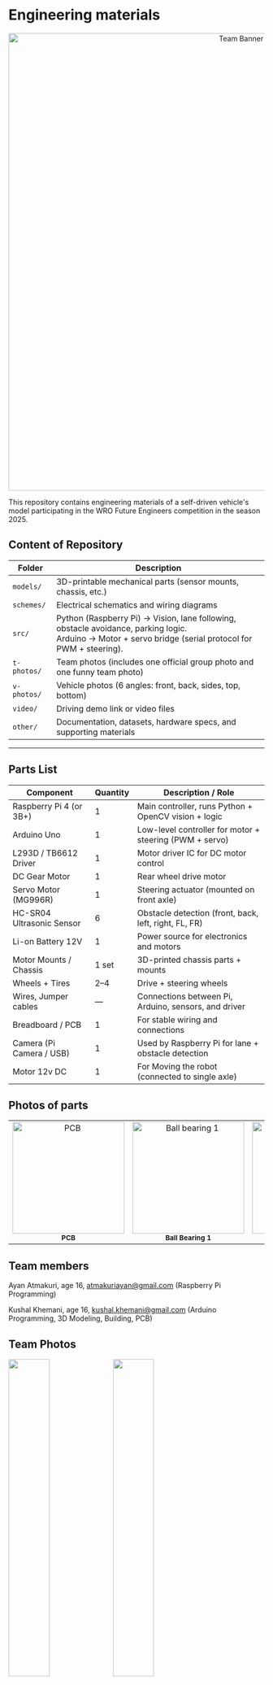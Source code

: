 Engineering materials
====


<p align="center">
  <img src="https://raw.githubusercontent.com/ayan-atm/WRO_FE_2025-26/main/other/TeamBanner.png" alt="Team Banner" width="900"/>
</p>

This repository contains engineering materials of a self-driven vehicle's model participating in the WRO Future Engineers competition in the season 2025.

## Content of Repository

| Folder     | Description |
|------------|-------------|
| `models/`  | 3D-printable mechanical parts (sensor mounts, chassis, etc.) |
| `schemes/` | Electrical schematics and wiring diagrams |
| `src/`     | Python (Raspberry Pi) → Vision, lane following, obstacle avoidance, parking logic.<br>Arduino → Motor + servo bridge (serial protocol for PWM + steering). |
| `t-photos/`| Team photos (includes one official group photo and one funny team photo) |
| `v-photos/`| Vehicle photos (6 angles: front, back, sides, top, bottom) |
| `video/`   | Driving demo link or video files |
| `other/`   | Documentation, datasets, hardware specs, and supporting materials |

---

##  Parts List

| Component                | Quantity | Description / Role                                     |
|--------------------------|----------|--------------------------------------------------------|
| Raspberry Pi 4 (or 3B+)  | 1        | Main controller, runs Python + OpenCV vision + logic   |
| Arduino Uno              | 1        | Low-level controller for motor + steering (PWM + servo)|
| L293D / TB6612 Driver    | 1        | Motor driver IC for DC motor control                   |
| DC Gear Motor            | 1        | Rear wheel drive motor                                 |
| Servo Motor (MG996R)     | 1        | Steering actuator (mounted on front axle)              |
| HC-SR04 Ultrasonic Sensor| 6        | Obstacle detection (front, back, left, right, FL, FR)  |
| Li-on Battery 12V        | 1        | Power source for electronics and motors                |
| Motor Mounts / Chassis   | 1 set    | 3D-printed chassis parts + mounts                      |
| Wheels + Tires           | 2–4      | Drive + steering wheels                                |
| Wires, Jumper cables     | —        | Connections between Pi, Arduino, sensors, and driver   |
| Breadboard / PCB         | 1        | For stable wiring and connections                      |
| Camera (Pi Camera / USB) | 1        | Used by Raspberry Pi for lane + obstacle detection     |
| Motor 12v DC             | 1        | For Moving the robot (connected to single axle)     |

<!-- Parts Gallery -->
<h2> Photos of parts</h2>

<table>
  <tr>
    <td align="center">
      <img src="other/PCB.jpeg" width="220" alt="PCB"><br/>
      <sub><b>PCB</b></sub>
    </td>
    <td align="center">
      <img src="other/Ball%20bearing%2020mmx40mm.jpg" width="220" alt="Ball bearing 1"><br/>
      <sub><b>Ball Bearing 1</b></sub>
    </td>
    <td align="center">
      <img src="other/Ball%20bearing%202.jpg" width="220" alt="Ball bearing 2"><br/>
      <sub><b>Ball Bearing 2</b></sub>
    </td>
    <td align="center">
      <img src="other/Motor%20Shield.webp" width="220" alt="Motor Shield"><br/>
      <sub><b>Motor Shield</b></sub>
    </td>
  </tr>
</table>

## Team members

Ayan Atmakuri, age 16, atmakuriayan@gmail.com 
(Raspberry Pi Programming)

Kushal Khemani, age 16, kushal.khemani@gmail.com
(Arduino Programming, 3D Modeling, Building, PCB)

## Team Photos

<img src="https://github.com/ayan-atm/WRO_FE_2025-26/raw/main/t-photos/Official%20Picture.jpeg" width="40%" height="40%"> <img src="https://github.com/ayan-atm/WRO_FE_2025-26/raw/main/t-photos/Funny%20Picture.png" width="40%" height="40%">

Ayan Atmakuri (Purple shirt), Kushal Khemani (Grey shirt with green collar)

##  Quick Overview

A vision-guided mini-vehicle using:

- **Raspberry Pi**: Computer vision (OpenCV), control logic (PD + FSM)  
- **Arduino Uno**: Motor and servo actuation, obstacle feedback  
- **Simple Serial Protocol**: Commands like `M <int>`, `SUS <us>`, `STOP`, `PING`  
- **Features**: Lane following, obstacle avoidance, auto-parking, HSV tuning, simulator.

# Introduction

This repository hosts the software and wiring for an autonomous robot car built for the **World Robot Olympiad 2025 – Future Engineers Challenge**.

The design leverages a **Raspberry Pi** for high-level perception and decision-making—handling lane detection, obstacle avoidance, color-coded behavior (e.g., pass red on the right, green on the left), and vision-guided parking—while an **Arduino Uno** handles real-time actuation of the DC drive motor and steering servo based on those decisions. This documentation provided a step-by-step process on how you can implement your own robot.

### System Workflow - We use this to set ground rules

1. **Vision & Perception (Raspberry Pi)**  
   - Captures camera frames and processes them for road lanes, colored markers, and parking bays.  
   - Runs a state machine with PD control logic, lap counting, and parking alignment commands.

2. **Control Communication**  
   - Sends steering (e.g., servo angle) and throttle (motor PWM) commands via serial to the Arduino.

3. **Motion Execution (Arduino)**  
   - Receives commands and outputs PWM for the motor driver (L293D/TB6612) and servo control for steering.

4. **Real World Performance**  
   - Car autonomously navigates laps, avoids obstacles, obeys color-based passing rules, executes turnarounds, and completes vision-guided parallel parking.



## 1. Mobility Management - finding what suits best 

Our vehicle’s mobility system has been engineered for robust, stable navigation across both Open and Obstacle Challenges in WRO 2025. The setup balances power, control precision, and sensor integration using reliable, competition-grade components.

### Motor Selection and Implementation

We selected a **12V DC gear motor rated at 300 RPM** for propulsion. The decision was based on:

* **High torque output**, necessary for low-speed maneuvers and quick directional changes
* Sufficient RPM to maintain speed while tracking lines or navigating walls
* Compatibility with the **L293D motor driver shield**, which allows:

  * PWM-based speed control via **digital pin D11**
  * Direction control via built-in 74HC595 shift register (internal use of D4, D7, D8, D12)

Only **Motor M1** on the shield is used, simplifying wiring and reducing interference with ultrasonic TRIG/ECHO pins.

### Steering Mechanism

Steering is handled by an **MG996R high-torque servo motor**, chosen for its:

* **Superior torque (up to 10kg.cm)**, ideal for precise control of front-wheel pivot steering
* Robust metal gears suitable for extended use and minor shocks
* Faster response time compared to standard 9g hobby servos

The servo is powered via a **dedicated buck converter set at 5V**, ensuring:

* Stable power supply without drawing current from the Arduino
* Protection against brownout during high-load movements

The servo signal is connected to **digital pin D9** and is controlled via the `Servo.h` library.

### Chassis and Component Mounting

The chassis is a **custom design** with cutouts and supports for:

* Arduino Uno + L293D Shield (stacked)
* Servo motor mounted at the front axle for steering
* Power bank or Li-ion battery for 12V supply
* Buck converter securely fixed for servo
* Ultrasonic sensors (6x) around the perimeter

The mounting design ensures:

* **Center of gravity remains low**, aiding stability
* **Balanced front-rear weight** to avoid drift or oversteer
* **Mechanical isolation** for sensor mounts to avoid vibration interference

### Engineering Principles Applied

* **Torque over speed**: The 300 RPM motor offers sufficient torque for all obstacle scenarios and allows smooth lap completion.
* **Proportional control via PWM** for both speed and steering adjustments.
* **Power isolation**: Servo draws from a separate buck, preventing logic voltage drops on Arduino.

Failsafe routines in the software monitor obstacle proximity. If all sensor readings drop below safe limits, the car **automatically reverses and adjusts angle** to prevent collision or deadlock.


## 2. Power and Sense Management - tring to be energy efficient

To enable robust autonomous operation across both the Open and Obstacle Challenges, our power and sensing systems were designed to be modular, efficient, and fail-safe. Key design goals included isolating high-power and logic domains, ensuring consistent voltage supply for sensitive components, and providing wide-angle situational awareness through sensor fusion.

---

### Power Management

#### Power Source:

The entire vehicle is powered by a **12V Li-ion battery**, chosen for its:

* High energy density
* Lightweight form factor
* Rechargeability
* Ability to sustain current surges required by motors and electronics

The battery feeds both high-power components and regulated subsystems via a **step-down (buck) converter**.

#### Voltage Regulation:

* **DC Motor (12V)**: Powered directly from the battery through an L293D motor shield.
* **Servo Motor (MG996R, 5V)**: Powered via a dedicated buck converter to ensure stable current and prevent voltage dips under load.
* **Arduino Uno & Logic Circuits**: Supplied via the 5V rail, either from USB or regulated output from the buck.
* **Raspberry Pi** (Obstacle Challenge): Powered separately or through a second buck converter, ensuring isolation from motor spikes.

This separation of power rails helps avoid brownouts, particularly during servo actuation or rapid motor speed changes. A common ground is maintained to ensure reliable sensor readings.

#### Safety Features:

* On/off switch to isolate the main supply
* Fuse protection inline with the Li-ion output
* Reverse polarity and surge protection via onboard diode


###  Sense Management

#### Sensor System:

The vehicle uses **six ultrasonic distance sensors (HC-SR04)** strategically positioned to cover:

* Forward path detection
* Side wall following and obstacle clearance
* Rear proximity awareness

These sensors were selected based on:

* Proven reliability and accuracy (2–400 cm range)
* Low cost and easy integration with Arduino
* Minimal power consumption (\~15 mA per sensor)

#### Sensor Strategy:

* **Open Challenge**: The sensors guide wall-following behavior and lap-count detection using distance thresholds and orientation cues.
* **Obstacle Challenge**: The sensors serve as secondary proximity detection, while the **Raspberry Pi + camera** handles traffic signs, colored zones, and advanced navigation through computer vision.

#### Power Consumption Considerations:

All sensors operate on 5V logic. Since each sensor draws minimal current, they are powered directly from the Arduino 5V output. The servo's power-hungry nature warranted a dedicated 5V supply via buck converter to avoid interference.


## 3. Obstacle Management - the main challenge

Obstacle management in our self-driving vehicle focuses on real-time detection, decision-making, and recovery strategies to navigate both static and dynamic obstacles with minimal latency and high reliability.

The only solution - a **hybrid approach**:

* **Ultrasonic sensors (Arduino-controlled)** for reactive proximity-based obstacle avoidance
* **Camera + Raspberry Pi (OpenCV)** for computer vision tasks such as detecting stop signs, colored zones, and “No Entry” paths

---

### Strategy Overview - what we found after a few long discussions

#### **Open Challenge (Arduino-only):**

* Use ultrasonic sensors to detect walls and gaps
* Follow the left wall to maintain direction
* Avoid close-range collisions using threshold values
* Perform a lap-count using sensor fusion
* Maintain consistent motion unless a fail-safe triggers

#### **Obstacle Challenge (Raspberry Pi + Arduino):**

* Raspberry Pi processes camera input for traffic sign recognition
* On detecting a STOP sign, Pi sends a signal to Arduino to pause
* If a colored zone or arrow sign is detected, Pi sends directional decisions
* Arduino reacts with real-time motor and steering commands
* Failsafes include “no echo” situations, timeout recovery, and realignment

---

### Flow Diagram - easy to interpret

```
[Start]
   |
   v
[Sensor Calibration]
   |
   v
[Wall Following Enabled] ←-------------------------\
   |                                              |
   v                                              |
[Obstacle Detected?] --Yes--> [Decision: Stop/Turn/Slow]
   |                                              |
  No                                              v
   |                                  [Resume Wall Following]
   v                                              |
[Zone Entry Detected?] --Yes--> [Trigger Zone Handling Logic]
   |                                              |
  No                                              v
   |                                  [Lap Count or Finish?]
   v                                              |
[Continue Movement] -----------------------------/
```

---

### Pseudocode (Obstacle Challenge) - we learnt this last year

```plaintext
Start
→ Initialize Arduino and Pi communication
→ Start camera stream and ultrasonic sensors
→ While lap count < 3:
    - Use ultrasonic sensors for wall following
    - If front obstacle distance < 15 cm:
        - Stop or steer away
    - If Pi detects STOP sign:
        - Pause 3 seconds
    - If Pi detects “turn right”:
        - Send servo signal to turn
    - If Pi detects color zone:
        - Change speed / behavior
→ After 3 laps, stop car
```

---

### Arduino Code Snippet (Obstacle Handling Logic) - OOP

// Inside loop()

```cpp
long distFC = readDistance(TRIG_FC, ECHO_FC);
long distL = readDistance(TRIG_L, ECHO_L);
long distR = readDistance(TRIG_R, ECHO_R);

// Wall following logic
if (distL < 15) {
  turnRight();
} else if (distL > 30) {
  turnLeft();
} else {
  goStraight();
}

// Obstacle ahead
if (distFC < 12) {
  stopCar();
  delay(800);
  turnRight();  // Basic evasive action
  delay(400);
}
```

---

### Raspberry Pi Role (Computer Vision)

The Pi runs OpenCV-based code to:

* Detect red signs
* Recognize arrows for directional instructions
* Identify colored zones using HSV masks

After classification, the Pi sends command signals to Arduino via serial:

* `"STOP"`, `"LEFT"`, `"RIGHT"`, etc.

The Arduino interprets these and adjusts movement accordingly.

---

### Failsafe Mechanisms

* **No echo recovery**: If no echo is received from a sensor for more than 3 reads, the car slows down and centers.
* **Stuck detection**: If the car hasn't moved in distance (based on rear sensors), it reverses for 1 second and retries.
* **Soft timeout**: If a lap takes longer than 2 minutes, the system logs an alert.
* **Reversing**: The car reverses if it is less than 15 cm from an obstacle.



# Arduino Pin Mapping for Self-Driving Car (WRO 2025) 

**This is what we decided upon...**

### 🔧 Motor (M1 via L293D Shield)
- **Speed (PWM):** `D11`  
- **Direction:** Handled internally by the shield’s 74HC595  
  *(Uses internal pins D4, D7, D8, D12 — do not control directly)*

---

### Servo Motor
- **Signal Pin:** `D9`

---

### Ultrasonic Sensors (6 Total)
> Echo lines are placed on analog pins `A0–A5` for cleaner signal and to free digital pins.  
> Trigger lines are assigned to available digital pins.


# Unit Testing 

These are standalone Arduino sketches to test individual subsystems (servo, motor, ultrasonic sensors) before integrating them together.  
Each can be copied into the Arduino IDE and uploaded separately.



### 1) Servo Sweep (D9)

Moves the steering **servo** smoothly from 0°→180°→0°.  
⚠️ **Important:** MG996R needs its own 5–6 V supply (≥3 A). Do not power from the Arduino 5 V pin.
Errors I made - did not use a buck converter to supply constant voltage and amps. This caused stuttering in the steering.

```cpp
#include <Servo.h>

Servo myServo;

void setup() {
  myServo.attach(9);   // Servo signal on D9 (power from external 5–6 V)
}

void loop() {
  // Sweep 0° -> 180°
  for (int pos = 0; pos <= 180; pos += 5) {
    myServo.write(pos);
    delay(50);
  }
  // Sweep back 180° -> 0°
  for (int pos = 180; pos >= 0; pos -= 5) {
    myServo.write(pos);
    delay(50);
  }
}

```
### 2) DC Motor on L293D Shield (M1)

Drives the M1 motor channel forward, stop, reverse, stop.

Note: generic L293D shields vary. This code assumes M1_DIR on D12 and M1_PWM on D3.
If your shield uses different pins, update the defines.
Errors I made - used the pins on the arduino that the motor shield was dependent on.
```cpp
// Test Motor at M1 on L293D Shield
int M1_DIR = 12;  // Direction pin for M1 (check your shield!)
int M1_PWM = 3;   // PWM pin for M1 speed

void setup() {
  pinMode(M1_DIR, OUTPUT);
  pinMode(M1_PWM, OUTPUT);
}

void loop() {
  // Forward
  digitalWrite(M1_DIR, HIGH);
  analogWrite(M1_PWM, 200);  // Speed (0-255)
  delay(2000);

  // Stop
  analogWrite(M1_PWM, 0);
  delay(1000);

  // Reverse
  digitalWrite(M1_DIR, LOW);
  analogWrite(M1_PWM, 200);
  delay(2000);

  // Stop
  analogWrite(M1_PWM, 0);
  delay(1000);
}
```  
### 3) Six Ultrasonic Sensors (HC-SR04)

Reads Front, Back, Left, Right, Diagonal-Front-Left, Diagonal-Front-Right.
All sensors share VCC → 5 V and GND → GND, each has its own TRIG/ECHO pins.
Errors I made - connecting the trig pins in one digital pin (for sequential reading). This made the program complex and led to crashing.
```cpp
// ------------------- Pin mappings -------------------
#define TRIG_F   2
#define ECHO_F   4

#define TRIG_B   5
#define ECHO_B   6

#define TRIG_L   7
#define ECHO_L   8

#define TRIG_R   A0   // D14
#define ECHO_R   A1   // D15

#define TRIG_DFL A2   // D16
#define ECHO_DFL A3   // D17

#define TRIG_DFR A4   // D18
#define ECHO_DFR A5   // D19
// -----------------------------------------------------

long readDistance(int trigPin, int echoPin) {
  digitalWrite(trigPin, LOW);
  delayMicroseconds(2);
  digitalWrite(trigPin, HIGH);
  delayMicroseconds(10);
  digitalWrite(trigPin, LOW);

  unsigned long duration = pulseIn(echoPin, HIGH, 30000UL); // 30 ms timeout
  if (duration == 0) return 400; // no echo → max range
  return duration / 58;          // convert µs to cm
}

void setup() {
  Serial.begin(115200);

  pinMode(TRIG_F, OUTPUT);   pinMode(ECHO_F, INPUT);
  pinMode(TRIG_B, OUTPUT);   pinMode(ECHO_B, INPUT);
  pinMode(TRIG_L, OUTPUT);   pinMode(ECHO_L, INPUT);
  pinMode(TRIG_R, OUTPUT);   pinMode(ECHO_R, INPUT);
  pinMode(TRIG_DFL, OUTPUT); pinMode(ECHO_DFL, INPUT);
  pinMode(TRIG_DFR, OUTPUT); pinMode(ECHO_DFR, INPUT);

  Serial.println("Ultrasonic Test: F, B, L, R, DFL, DFR");
}

void loop() {
  long distF   = readDistance(TRIG_F,   ECHO_F);
  long distB   = readDistance(TRIG_B,   ECHO_B);
  long distL   = readDistance(TRIG_L,   ECHO_L);
  long distR   = readDistance(TRIG_R,   ECHO_R);
  long distDFL = readDistance(TRIG_DFL, ECHO_DFL);
  long distDFR = readDistance(TRIG_DFR, ECHO_DFR);

  Serial.print("F: ");   Serial.print(distF);   Serial.print("  ");
  Serial.print("B: ");   Serial.print(distB);   Serial.print("  ");
  Serial.print("L: ");   Serial.print(distL);   Serial.print("  ");
  Serial.print("R: ");   Serial.print(distR);   Serial.print("  ");
  Serial.print("DFL: "); Serial.print(distDFL); Serial.print("  ");
  Serial.print("DFR: "); Serial.println(distDFR);

  delay(100);
}
```  
⚠️ Gotchas

Servo power: MG996R is high-torque; use a separate 5–6 V buck (≥3–5 A).

Motor shield pinouts: Check your shield silkscreen; some use D11/D3 for M1.

Grounding: Arduino GND, motor shield GND, buck GND, servo GND, and sensor GND must all be connected together.

Ultrasonic max range: 400 cm in the serial monitor means “no object detected.”

### 4) Modular Testing Code - because why not.
This code will involve all components required to run the robot in the first round.

It’s menu-driven over the Serial Monitor:

Press 1 → Servo sweep test

Press 2 → Motor forward/stop/reverse test

Press 3 → Live ultrasonic scan (all six)

Press 4 → Simple safety drive (forward, stop if front < 25 cm)

Press s → Stop motor immediately

Press h → Help menu

```cpp
/*
  Modular Test Suite: Motor (L293D M1) + Servo (D10) + 6x Ultrasonic
  - Board: Arduino Uno + Generic L293D Motor Shield
  - Motor: M1 (AFMotor abstracts shield pins)
  - Servo: MG996R signal on D10 (POWER FROM 5–6 V BUCK, not Arduino 5V!)
  - Ultrasonic: 6x HC-SR04, shared 5V/GND, individual TRIG/ECHO pins

  Controls (Serial Monitor @115200, "No line ending"):
    1 : Servo sweep
    2 : Motor test (FWD, STOP, REV)
    3 : Ultrasonic live scan (all 6)
    4 : Safety drive (forward; stop if front < 25 cm)
    s : Stop motor now
    h : Help
*/

#include <AFMotor.h>
#include <Servo.h>

// ------------------- Motor (L293D shield, M1) -------------------
AF_DCMotor motor1(1);   // M1 port on the shield

// ------------------- Servo (signal on D10) ----------------------
Servo steering;
const int SERVO_PIN = 10;
const int SERVO_CENTER = 90;
const int SERVO_SWEEP = 40; // ±40° from center

// ------------------- Ultrasonic pins ----------------------------
#define TRIG_F   2
#define ECHO_F   4

#define TRIG_B   5
#define ECHO_B   6

#define TRIG_L   7
#define ECHO_L   8

#define TRIG_R   A0   // D14
#define ECHO_R   A1   // D15

#define TRIG_DFL A2   // D16
#define ECHO_DFL A3   // D17

#define TRIG_DFR A4   // D18
#define ECHO_DFR A5   // D19

// ------------------- Modes --------------------------------------
enum Mode : uint8_t {
  IDLE = 0,
  SERVO_SWEEP_MODE,
  MOTOR_TEST_MODE,
  ULTRA_SCAN_MODE,
  SAFETY_DRIVE_MODE
};

Mode mode = IDLE;

// ------------------- Helpers ------------------------------------
long readDistanceCM(int trigPin, int echoPin) {
  digitalWrite(trigPin, LOW);
  delayMicroseconds(2);
  digitalWrite(trigPin, HIGH);
  delayMicroseconds(10);
  digitalWrite(trigPin, LOW);

  unsigned long duration = pulseIn(echoPin, HIGH, 30000UL); // timeout 30ms
  if (duration == 0) return 400; // no echo within window
  return duration / 58;          // µs → cm
}

struct Distances {
  long F, B, L, R, DFL, DFR;
};

Distances readAll() {
  Distances d;
  d.F   = readDistanceCM(TRIG_F,   ECHO_F);
  d.B   = readDistanceCM(TRIG_B,   ECHO_B);
  d.L   = readDistanceCM(TRIG_L,   ECHO_L);
  d.R   = readDistanceCM(TRIG_R,   ECHO_R);
  d.DFL = readDistanceCM(TRIG_DFL, ECHO_DFL);
  d.DFR = readDistanceCM(TRIG_DFR, ECHO_DFR);
  return d;
}

void printAll(const Distances& d) {
  Serial.print("F: ");   Serial.print(d.F);   Serial.print("  ");
  Serial.print("B: ");   Serial.print(d.B);   Serial.print("  ");
  Serial.print("L: ");   Serial.print(d.L);   Serial.print("  ");
  Serial.print("R: ");   Serial.print(d.R);   Serial.print("  ");
  Serial.print("DFL: "); Serial.print(d.DFL); Serial.print("  ");
  Serial.print("DFR: "); Serial.println(d.DFR);
}

// ------------------- Motor control wrappers ---------------------
void motorStop() {
  motor1.run(RELEASE);
}

void motorForward(uint8_t speed255) {
  motor1.setSpeed(speed255);
  motor1.run(FORWARD);
}

void motorBackward(uint8_t speed255) {
  motor1.setSpeed(speed255);
  motor1.run(BACKWARD);
}

// ------------------- UI -----------------------------------------
void printHelp() {
  Serial.println(F("\n=== Test Suite Controls ==="));
  Serial.println(F("1 : Servo sweep"));
  Serial.println(F("2 : Motor test (forward/stop/reverse)"));
  Serial.println(F("3 : Ultrasonic live scan"));
  Serial.println(F("4 : Safety drive (stop if front < 25 cm)"));
  Serial.println(F("s : Stop motor"));
  Serial.println(F("h : Help\n"));
}

void setMode(Mode m) {
  mode = m;
  switch (mode) {
    case IDLE:               Serial.println(F("[MODE] IDLE")); break;
    case SERVO_SWEEP_MODE:   Serial.println(F("[MODE] SERVO SWEEP")); break;
    case MOTOR_TEST_MODE:    Serial.println(F("[MODE] MOTOR TEST")); break;
    case ULTRA_SCAN_MODE:    Serial.println(F("[MODE] ULTRASONIC SCAN")); break;
    case SAFETY_DRIVE_MODE:  Serial.println(F("[MODE] SAFETY DRIVE")); break;
  }
}

// ------------------- Setup --------------------------------------
void setup() {
  Serial.begin(115200);

  // Servo
  steering.attach(SERVO_PIN);
  steering.write(SERVO_CENTER);

  // Motor
  motorStop();           // ensure stopped
  motor1.setSpeed(0);

  // Ultrasonic pinModes
  pinMode(TRIG_F, OUTPUT);   pinMode(ECHO_F, INPUT);
  pinMode(TRIG_B, OUTPUT);   pinMode(ECHO_B, INPUT);
  pinMode(TRIG_L, OUTPUT);   pinMode(ECHO_L, INPUT);
  pinMode(TRIG_R, OUTPUT);   pinMode(ECHO_R, INPUT);
  pinMode(TRIG_DFL, OUTPUT); pinMode(ECHO_DFL, INPUT);
  pinMode(TRIG_DFR, OUTPUT); pinMode(ECHO_DFR, INPUT);

  printHelp();
  setMode(IDLE);
}

// ------------------- Mode state vars ----------------------------
unsigned long t0 = 0;
int sweepDir = +1;
int servoPos = SERVO_CENTER;

// For motor test steps
uint8_t motorStep = 0;
unsigned long motorTimer = 0;

// ------------------- Loop ---------------------------------------
void loop() {
  // ---- Serial command handling ----
  if (Serial.available()) {
    char c = Serial.read();
    if (c == '1') setMode(SERVO_SWEEP_MODE);
    else if (c == '2') { motorStep = 0; motorTimer = 0; setMode(MOTOR_TEST_MODE); }
    else if (c == '3') setMode(ULTRA_SCAN_MODE);
    else if (c == '4') setMode(SAFETY_DRIVE_MODE);
    else if (c == 's') { motorStop(); Serial.println(F("[MOTOR] STOP")); }
    else if (c == 'h') printHelp();
  }

  // ---- Mode behaviors ----
  switch (mode) {
    case IDLE: {
      // idle: keep things safe
      motorStop();
      steering.write(SERVO_CENTER);
    } break;

    case SERVO_SWEEP_MODE: {
      // Non-blocking sweep: update every 20 ms
      unsigned long now = millis();
      if (now - t0 >= 20) {
        t0 = now;
        servoPos += sweepDir * 2;  // speed of sweep
        if (servoPos >= SERVO_CENTER + SERVO_SWEEP) { servoPos = SERVO_CENTER + SERVO_SWEEP; sweepDir = -1; }
        if (servoPos <= SERVO_CENTER - SERVO_SWEEP) { servoPos = SERVO_CENTER - SERVO_SWEEP; sweepDir = +1; }
        steering.write(servoPos);
      }
    } break;

    case MOTOR_TEST_MODE: {
      // Step through: FWD 2s → STOP 1s → REV 2s → STOP 1s → repeat
      unsigned long now = millis();
      if (motorStep == 0) {
        motorForward(200);
        Serial.println(F("[MOTOR] FORWARD @200"));
        motorTimer = now;
        motorStep = 1;
      } else if (motorStep == 1 && now - motorTimer >= 2000) {
        motorStop();
        Serial.println(F("[MOTOR] STOP"));
        motorTimer = now;
        motorStep = 2;
      } else if (motorStep == 2 && now - motorTimer >= 1000) {
        motorBackward(200);
        Serial.println(F("[MOTOR] BACKWARD @200"));
        motorTimer = now;
        motorStep = 3;
      } else if (motorStep == 3 && now - motorTimer >= 2000) {
        motorStop();
        Serial.println(F("[MOTOR] STOP"));
        motorTimer = now;
        motorStep = 4;
      } else if (motorStep == 4 && now - motorTimer >= 1000) {
        motorStep = 0; // loop again
      }
    } break;

    case ULTRA_SCAN_MODE: {
      // Print all sensor distances ~10 Hz
      static unsigned long lastPrint = 0;
      unsigned long now = millis();
      if (now - lastPrint >= 100) {
        lastPrint = now;
        Distances d = readAll();
        printAll(d);
      }
    } break;

    case SAFETY_DRIVE_MODE: {
      // Drive forward slowly; stop if front < 25 cm
      static unsigned long lastChk = 0;
      unsigned long now = millis();
      if (now - lastChk >= 100) {
        lastChk = now;
        long f = readDistanceCM(TRIG_F, ECHO_F);
        Serial.print(F("Front(cm): ")); Serial.println(f);
        if (f < 25) {
          motorStop();
          Serial.println(F("[SAFETY] Obstacle close → STOP"));
        } else {
          motorForward(140); // gentle cruise
        }
      }
      // Keep servo centered during this simple test
      steering.write(SERVO_CENTER);
    } break;
  }
}


```

  Wiring Notes:
  - Motor: connect to M1 on L293D shield; supply 6–12 V to shield VM/EXT PWR; GND common with Arduino.
  - Servo: D10 signal; POWER from separate 5–6 V buck (≥3–5 A). Tie buck GND to Arduino GND.
  - Ultrasonic: All VCC → 5 V, all GND → GND. TRIG/ECHO as defined above.
  - Common Ground: Battery –, shield GND, Arduino GND, both buck GNDs, sensor GND, servo GND MUST be common.



# Arduino Code – Square Track 3-Lap Challenge

This Arduino code powers a self-driving robot car to autonomously complete **3 laps on a square track** that contains both **interior and exterior walls**. It uses **6 ultrasonic sensors** to detect obstacles and implements a **left-wall-following algorithm** for navigation.

---

## Navigation Strategy

- **Wall Following Rule:** Left-hand rule – always keep the left wall within a specific distance range.
- **Obstacle Avoidance:** Uses `Front-Center`, `Left`, and `Right` sensors to detect and steer around walls.
- **Lap Detection:** When the robot re-enters a specific sensor pattern near the start zone (e.g., wall in front but no wall on left), a lap is counted.
- **Goal:** Complete 3 full laps and stop.

---

## Pin Configuration

| Component             | TRIG (Digital) | ECHO (Analog) |
|----------------------|----------------|---------------|
| Front-Center (FC)    | D2             | A0            |
| Front-Left Diagonal  | D3             | A1            |
| Front-Right Diagonal | D5             | A2            |
| Left (L)             | D6             | A3            |
| Right (R)            | D10            | A4            |
| Back (B)             | D13            | A5            |

- **Motor (M1):** PWM on D11 (Direction handled by L293D shield)
- **Servo:** Signal on D9

---

## Arduino Code with Explanation

### 1. Pin Mapping and Includes

We define all the pin assignments and include the Servo library to control the steering mechanism.

```cpp
#define TRIG_FC 2
#define ECHO_FC A0
#define TRIG_FLD 7
#define ECHO_FLD A1
#define TRIG_FRD 8
#define ECHO_FRD A2
#define TRIG_L 10
#define ECHO_L A3
#define TRIG_R 12
#define ECHO_R A4
#define TRIG_B 13
#define ECHO_B A5

#define MOTOR_PWM 11
#define SERVO_PIN 9
#define STBY 4 // used internally by the shield

#include <Servo.h>
````

---

### 2. Global Variables and Distance Reader

* `lapCount`: Tracks completed laps.
* `inStartZone`: Used to avoid double-counting laps.
* `readDistance()`: Generic ultrasonic reader using TRIG/ECHO logic.

```cpp
Servo steering;

int lapCount = 0;
bool inStartZone = false;
unsigned long lastLapTime = 0;

long readDistance(int trigPin, int echoPin) {
  digitalWrite(trigPin, LOW); delayMicroseconds(2);
  digitalWrite(trigPin, HIGH); delayMicroseconds(10);
  digitalWrite(trigPin, LOW);

  long duration = pulseIn(echoPin, HIGH, 30000); // 30ms timeout
  if (duration == 0) return 400;
  return duration / 58;
}
```

---

### 3. Basic Movement Commands

These functions control the car's direction and speed using the motor and servo.

```cpp
void moveForward() {
  analogWrite(MOTOR_PWM, 180);  // Set motor speed
}

void turnLeft() {
  steering.write(120);  // Servo turn left
}

void turnRight() {
  steering.write(60);   // Servo turn right
}

void goStraight() {
  steering.write(90);   // Servo center
}

void stopCar() {
  analogWrite(MOTOR_PWM, 0);  // Stop motor
}
```

---

### 4. Setup Routine

Sets pin modes and prepares the motor and servo.

```cpp
void setup() {
  Serial.begin(9600);

  pinMode(TRIG_FC, OUTPUT); pinMode(ECHO_FC, INPUT);
  pinMode(TRIG_FLD, OUTPUT); pinMode(ECHO_FLD, INPUT);
  pinMode(TRIG_FRD, OUTPUT); pinMode(ECHO_FRD, INPUT);
  pinMode(TRIG_L, OUTPUT); pinMode(ECHO_L, INPUT);
  pinMode(TRIG_R, OUTPUT); pinMode(ECHO_R, INPUT);
  pinMode(TRIG_B, OUTPUT); pinMode(ECHO_B, INPUT);

  pinMode(MOTOR_PWM, OUTPUT);
  steering.attach(SERVO_PIN);
  goStraight();  // Default orientation
}
```

---

### 5. Main Navigation Loop

The loop reads distances and makes steering decisions. It also monitors lap count based on a “start zone” condition.

```cpp
void loop() {
  long distFC = readDistance(TRIG_FC, ECHO_FC);
  long distL = readDistance(TRIG_L, ECHO_L);
  long distR = readDistance(TRIG_R, ECHO_R);
```

#### 🚩 Lap Detection Logic

This logic ensures that a lap is only counted when the robot passes through a specific condition: wall ahead but no left wall.

```cpp
  if (distFC < 20 && distL > 50 && (millis() - lastLapTime > 3000)) {
    if (!inStartZone) {
      lapCount++;
      Serial.print("Lap Completed: "); Serial.println(lapCount);
      lastLapTime = millis();
      inStartZone = true;
    }
  } else if (distFC > 30) {
    inStartZone = false;
  }
```

#### 🧭 Wall-Following Steering

Uses distance from the left wall to steer the car.

```cpp
  if (distL < 15) {
    turnRight();  // Too close to wall
  } else if (distL > 30) {
    turnLeft();   // Too far from wall
  } else {
    goStraight();
  }

  moveForward();  // Keep moving
```

#### 🛑 Stop After 3 Laps

```cpp
  if (lapCount >= 3) {
    stopCar();
    while (true) {
      Serial.println("Mission Complete!");
      delay(1000);
    }
  }

  delay(100);  // Loop pacing
}
```

---

## 🛠️ Customization Tips

| Goal                       | What to Adjust                         |
| -------------------------- | -------------------------------------- |
| More precise turning       | Tune `steering.write()` values         |
| Better lap detection       | Modify `distFC` and `distL` thresholds |
| Change wall-following side | Replace `distL` logic with `distR`     |
| Avoid diagonal corners     | Use FLD / FRD for early turns          |

---

## Optional Enhancements

* Add line sensors or camera for finish line detection
* Use PID for better steering control
* Switch to right-wall following by updating logic

---
FULL CODE (With Revisons)- 
```cpp
/*
  WRO 2025 – Open Challenge (Uno + L293D Shield v1 + Servo + 6x HC-SR04)
  - Pin map follows the user's photo.
  - Left-wall following with proportional steering.
  - Failsafe: reverse + steer away, then continue.
*/

#include <Servo.h>
#include <AFMotor.h>   // Adafruit Motor Shield v1 (L293D + 74HC595)

// ---------- Pin Map (from photo) ----------
#define TRIG_FC 2     // Front-Center TRIG
#define ECHO_FC A0
#define TRIG_FLD 3    // Front-Left Diag TRIG
#define ECHO_FLD A1
#define TRIG_FRD 5    // Front-Right Diag TRIG
#define ECHO_FRD A2
#define TRIG_L 6      // Left TRIG
#define ECHO_L A3
#define TRIG_R 10     // Right TRIG
#define ECHO_R A4
#define TRIG_B 13     // Back TRIG
#define ECHO_B A5

#define SERVO_PIN 9   // Steering
// Motor M1 is on PWM D11 internally via the shield

// ---------- Objects ----------
AF_DCMotor motor(1);   // M1 on the L293D shield
Servo steering;

// ---------- Tunables ----------
const int   TARGET_CM        = 22;   // desired distance to left wall
const float KP               = 2.0;  // deg per cm error
const int   MAX_STEER_DEG    = 30;   // servo limit from center
const int   BASE_SPEED       = 180;  // 0..255
const int   SLOW_SPEED       = 140;
const int   REVERSE_SPEED    = 150;
const int   FRONT_BLOCK_CM   = 14;   // reverse trigger
const int   FRONT_CAUTION_CM = 25;   // slow down
const int   LAP_GATE_FC_CM   = 20;   // lap gate: wall ahead
const int   LAP_GATE_L_CM    = 50;   // lap gate: open left
const uint16_t ECHO_TIMEOUT  = 30000; // 30ms -> ~5m

// ---------- State ----------
int lapCount = 0;
bool inStartZone = false;
unsigned long lastLapStamp = 0;
unsigned long lastMoveStamp = 0;

// ---------- Helpers ----------
long readDistanceOnce(uint8_t trig, uint8_t echo) {
  pinMode(trig, OUTPUT);
  pinMode(echo, INPUT);

  digitalWrite(trig, LOW);  delayMicroseconds(2);
  digitalWrite(trig, HIGH); delayMicroseconds(10);
  digitalWrite(trig, LOW);

  unsigned long dur = pulseIn(echo, HIGH, ECHO_TIMEOUT);
  if (dur == 0) return 400;         // no echo
  return (long)(dur / 58);          // us -> cm
}

long readDistance(uint8_t trig, uint8_t echo) {
  // median of 3 for robustness
  long a = readDistanceOnce(trig, echo);
  long b = readDistanceOnce(trig, echo);
  long c = readDistanceOnce(trig, echo);
  // sort a,b,c quickly
  if (a > b) { long t=a; a=b; b=t; }
  if (b > c) { long t=b; b=c; c=t; }
  if (a > b) { long t=a; a=b; b=t; }
  return b; // median
}

void setSteerDeg(int delta) { // -MAX..+MAX relative to center
  if (delta < -MAX_STEER_DEG) delta = -MAX_STEER_DEG;
  if (delta >  MAX_STEER_DEG) delta =  MAX_STEER_DEG;
  steering.write(90 + delta);
}

void driveForward(uint8_t spd) {
  motor.setSpeed(spd);
  motor.run(FORWARD);
}

void driveBackward(uint8_t spd) {
  motor.setSpeed(spd);
  motor.run(BACKWARD);
}

void driveStop() {
  motor.setSpeed(0);
  motor.run(RELEASE);
}

void reverseAndTurn(bool preferRight) {
  // Step 1: reverse a bit
  driveBackward(REVERSE_SPEED);
  setSteerDeg(preferRight ? +MAX_STEER_DEG : -MAX_STEER_DEG);
  delay(280);

  // Step 2: swing forward away from obstacle
  driveForward(SLOW_SPEED);
  delay(320);

  // Step 3: straighten and resume
  setSteerDeg(0);
}

// ---------- Setup ----------
void setup() {
  Serial.begin(115200);

  pinMode(TRIG_FC, OUTPUT);  pinMode(ECHO_FC, INPUT);
  pinMode(TRIG_FLD, OUTPUT); pinMode(ECHO_FLD, INPUT);
  pinMode(TRIG_FRD, OUTPUT); pinMode(ECHO_FRD, INPUT);
  pinMode(TRIG_L, OUTPUT);   pinMode(ECHO_L, INPUT);
  pinMode(TRIG_R, OUTPUT);   pinMode(ECHO_R, INPUT);
  pinMode(TRIG_B, OUTPUT);   pinMode(ECHO_B, INPUT);

  steering.attach(SERVO_PIN);
  setSteerDeg(0);

  motor.setSpeed(0);
  motor.run(RELEASE);

  delay(300);
  lastMoveStamp = millis();
}

// ---------- Main Loop ----------
void loop() {
  // Read key distances
  long dFC = readDistance(TRIG_FC, ECHO_FC);
  long dL  = readDistance(TRIG_L,  ECHO_L);
  long dR  = readDistance(TRIG_R,  ECHO_R);

  // ----- Lap gate (simple pattern: wall ahead + open left) -----
  if (dFC < LAP_GATE_FC_CM && dL > LAP_GATE_L_CM && (millis() - lastLapStamp > 3000)) {
    if (!inStartZone) {
      lapCount++;
      Serial.print("Lap completed: "); Serial.println(lapCount);
      lastLapStamp = millis();
      inStartZone = true;
    }
  } else if (dFC > (LAP_GATE_FC_CM + 10)) {
    inStartZone = false;
  }

  // ----- Failsafe: reverse + turn (do NOT stop and wait) -----
  if (dFC < FRONT_BLOCK_CM) {
    bool roomOnRight = (dR > dL);  // choose freer side
    reverseAndTurn(roomOnRight);
  }

  // ----- Proportional steering on left wall -----
  int error = TARGET_CM - (int)dL;                   // +ve if too far from wall
  int steerDeg = (int)(KP * error);                  // convert to degrees
  if (steerDeg >  MAX_STEER_DEG) steerDeg =  MAX_STEER_DEG;
  if (steerDeg < -MAX_STEER_DEG) steerDeg = -MAX_STEER_DEG;
  setSteerDeg(steerDeg);

  // Speed policy: slow if close to front wall
  int spd = (dFC < FRONT_CAUTION_CM) ? SLOW_SPEED : BASE_SPEED;
  driveForward(spd);

  // ----- Mission end -----
  if (lapCount >= 3) {
    driveStop();
    setSteerDeg(0);
    // Keep printing but do not block; judges can see it's done
    static bool once = false;
    if (!once) { Serial.println("Mission complete (3 laps)."); once = true; }
    delay(200);
    return;
  }

  delay(50);
}


```
## **Now we shall be using a Raspberry Pi too.**

_**NOTE**_ From Kushal Khemani - This robot was made in less than 3 weeks (due to school examinations and SAT prep for both team members).

# Getting Started

Ayan and I had absolutely no idea how to use a Raspberry Pi when we first started working with it. At the beginning, even basic tasks like flashing the OS onto an SD card or connecting it to a monitor felt overwhelming. To figure things out, we relied on a few YouTube tutorials that broke the process down step by step. Slowly, by following along with these resources, we gained confidence and were able to start experimenting with the Pi ourselves.

**Helpful videos we used:**

1. [Guide on setting up a Raspberry Pi 4](https://www.youtube.com/watch?v=ntaXWS8Lk34)
2. [Installing Raspberry Pi OS](https://www.youtube.com/watch?v=ntLJmHOJ0ME)
3. [Beginner-friendly tutorial on GPIO pins](https://www.youtube.com/watch?v=H1lxZweM52U)

Since I had just moved houses and all my electronics were still at my old place, I had to figure out how to use the Raspberry Pi without a keyboard or monitor. I ended up setting it up for headless operation, which means accessing it remotely from my laptop over Wi-Fi. By enabling SSH and using a tool like PuTTY or the built-in terminal, I could control the Pi entirely from my computer. This allowed me to run commands, install software, and experiment with projects without needing the physical peripherals. It was a lifesaver while I waited to get my setup back from the old house.

This is what we did - 

### **Step 1: Download Raspberry Pi OS**

1. Go to the [Raspberry Pi Software page](https://www.raspberrypi.com/software/).
2. Download **Raspberry Pi OS Lite** (no desktop required, smaller and faster for headless use).

---

### **Step 2: Flash the OS to the SD Card**

1. Download and install **Raspberry Pi Imager** or **Balena Etcher** on your computer.
2. Insert your SD card.
3. Open the imager/etcher → select the OS image → select the SD card → flash.
4. Wait until the process finishes.

---

### **Step 3: Enable SSH**

1. After flashing, open the SD card folder on your computer.
2. In the **root directory** (the main folder), create a blank file named:

```
ssh
```

(no extension, all lowercase).
3\. This will allow you to remotely access the Pi using SSH.

---

### **Step 4: Connect to Wi-Fi**

1. In the same SD card root directory, create a file called:

```
wpa_supplicant.conf
```

2. Open it with a text editor and add:

```conf
country=IN
ctrl_interface=DIR=/var/run/wpa_supplicant GROUP=netdev
update_config=1

network={
    ssid="YOUR_WIFI_SSID"
    psk="YOUR_WIFI_PASSWORD"
    key_mgmt=WPA-PSK
}
```

3. Replace `YOUR_WIFI_SSID` and `YOUR_WIFI_PASSWORD` with your network info.
4. Save the file. This will let your Pi connect to Wi-Fi on boot.

---

### **Step 5: Boot the Raspberry Pi**

1. Insert the SD card into the Pi.
2. Connect power.
3. Wait 2–3 minutes for it to boot and connect to Wi-Fi.

---

### **Step 6: Find the Pi’s IP Address**

* Option 1: Log into your router and check connected devices.
* Option 2: Use a phone app like **Fing** to scan your Wi-Fi network.
* Look for a device named `raspberrypi`. Note the IP address (e.g., `192.168.1.5`).

---

### **Step 7: Connect via SSH**

* **On Windows:** Use [PuTTY](https://www.putty.org/)

  1. Open PuTTY → enter the Pi’s IP → Port = 22 → SSH → Open.
  2. Login with username: `pi`, password: `raspberry`.

* **On Mac/Linux:** Open Terminal and type:

```bash
ssh pi@<Pi_IP_address>
```

(e.g., `ssh pi@192.168.1.5`)

* Enter password: `raspberry`.

---

### **Step 8: Update Your Pi**

Once connected, run:

```bash
sudo apt update
sudo apt upgrade -y
```

This ensures your Pi has the latest software.

## Setting up VSCode


### **Step 1: Install VS Code and Remote SSH Extension**

1. Make sure **Visual Studio Code** is installed on your computer: [VS Code Download](https://code.visualstudio.com/).
2. Open VS Code → go to **Extensions (Ctrl+Shift+X)** → search for **Remote - SSH** → install it.

---

### **Step 2: Connect VS Code to Raspberry Pi via SSH**

1. Press `F1` → type **Remote-SSH: Connect to Host…** → select **Add New SSH Host**.
2. Enter your SSH connection:

```bash
ssh pi@<Pi_IP_address>
```

Example: `ssh pi@192.168.1.5`
3\. Choose the default SSH config file location when prompted.
4\. Once added, select the host → VS Code will open a new window connected to your Pi.
5\. Enter password: `raspberry`.

Now your VS Code is **directly running on the Pi**, even though it’s headless.

---

### **Step 3: Open or Create a Project**

1. In the new VS Code window, go to **File → Open Folder** → navigate to a folder on your Pi (e.g., `/home/pi/projects`).
2. You can now **create new Python, C++, or Arduino files** here.

---

### **Step 4: Upload/Run Code**

* Any file you save in VS Code is automatically on your Pi.
* To run Python code, open the terminal in VS Code (\`Ctrl+\`\`) and run:

```bash
python3 myfile.py
```

* For C++ or other languages, you can compile/run the code directly in the terminal.

---

### **Step 5 (Optional): Sync Local Folder to Pi**

If you want to edit files locally and upload automatically:

1. Install **SFTP extension** in VS Code.
2. Configure it with your Pi’s IP, username `pi`, password `raspberry`.
3. Every time you save locally, it uploads to the Pi automatically.





```bash
cd src/
python3 wro.py sim                      # Run in simulator
python3 wro.py hsv_tuner                # Adjust HSV thresholds
python3 wro.py cam --dry-run            # Camera mode without motors
python3 wro.py cam --port /dev/ttyACM0 --baud 115200  # Full deployment with Arduino
